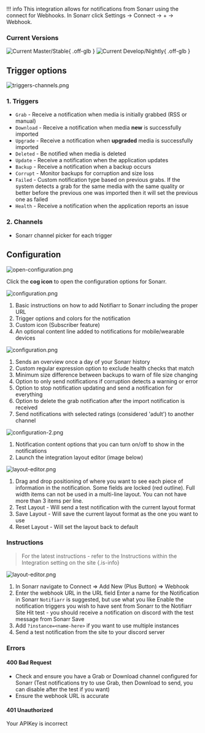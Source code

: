 !!! info
    This integration allows for notifications from Sonarr using the connect for Webhooks. In Sonarr click Settings → Connect → <kb>+</kb> → Webhook.

### Current Versions

![Current Master/Stable](https://img.shields.io/badge/dynamic/json?color=526cfe&style=for-the-badge&label=Main&query=%24%5B%27v4-stable%27%5D.version&url=https%3A%2F%2Fservices.sonarr.tv%2Fv1%2Freleases){ .off-glb } ![Current Develop/Nightly](https://img.shields.io/badge/dynamic/json?color=526cfe&style=for-the-badge&label=Develop&query=%24%5B%27v4-nightly%27%5D.version&url=https%3A%2F%2Fservices.sonarr.tv%2Fv1%2Freleases){ .off-glb }

## Trigger options

![triggers-channels.png](../../assets/screenshots/integrations/sonarr/triggers-channels.png)

### 1. Triggers

- `Grab` - Receive a notification when media is initially grabbed (RSS or manual)
- `Download` - Receive a notification when media **new** is successfully imported
- `Upgrade` - Receive a notification when **upgraded** media is successfully imported
- `Deleted` - Be notified when media is deleted
- `Update` - Receive a notification when the application updates
- `Backup` - Receive a notification when a backup occurs 
- `Corrupt` - Monitor backups for corruption and size loss 
- `Failed` - Custom notification type based on previous grabs. If the system detects a grab for the same media with the same quality or better before the previous one was imported then it will set the previous one as failed
- `Health` - Receive a notification when the application reports an issue

### 2. Channels

- Sonarr channel picker for each trigger

## Configuration

![open-configuration.png](../../assets/screenshots/integrations/sonarr/open-configuration.png)

Click the **cog icon** to open the configuration options for Sonarr.

![configuration.png](../../assets/screenshots/integrations/sonarr/configuration.png)

1. Basic instructions on how to add Notifiarr to Sonarr including the proper URL
1. Trigger options and colors for the notification
1. Custom icon (Subscriber feature)
1. An optional content line added to notifications for mobile/wearable devices

![configuration.png](../../assets/screenshots/integrations/sonarr/configuration-2.png)

1. Sends an overview once a day of your Sonarr history
2. Custom regular expression option to exclude health checks that match
3. Minimum size difference between backups to warn of file size changing
4. Option to only send notifications if corruption detects a warning or error
5. Option to stop notification updating and send a notification for everything
6. Option to delete the grab notification after the import notification is received
7. Send notifications with selected ratings (considered 'adult') to another channel

![configuration-2.png](../../assets/screenshots/integrations/sonarr/configuration-3.png)

1. Notification content options that you can turn on/off to show in the notifications
1. Launch the integration layout editor (image below)

![layout-editor.png](../../assets/screenshots/integrations/sonarr/layout-editor.png)

1. Drag and drop positioning of where you want to see each piece of information in the notification. Some fields are locked (red outline). Full width items can not be used in a multi-line layout. You can not have more than 3 items per line.
1. Test Layout - Will send a test notification with the current layout format
1. Save Layout - Will save the current layout format as the one you want to use
1. Reset Layout - Will set the layout back to default

### Instructions

> For the latest instructions - refer to the Instructions within the Integration setting on the site {.is-info}

![layout-editor.png](../../assets/screenshots/integrations/sonarr/instructions.png)

1. In Sonarr navigate to Connect => Add New (Plus Button) => Webhook
2. Enter the webhook URL in the URL field
Enter a name for the Notification in Sonarr `Notifiarr` is suggested, but use what you like
Enable the notification triggers you wish to have sent from Sonarr to the Notifiarr Site
Hit test - you should receive a notification on discord with the test message from Sonarr
Save
3. Add `?instance=<name-here>` if you want to use multiple instances
4. Send a test notification from the site to your discord server

### Errors

#### 400 Bad Request

- Check and ensure you have a Grab or Download channel configured for Sonarr (Test notifications try to use Grab, then Download to send, you can disable after the test if you want)
- Ensure the webhook URL is accurate

#### 401 Unauthorized

Your APIKey is incorrect
